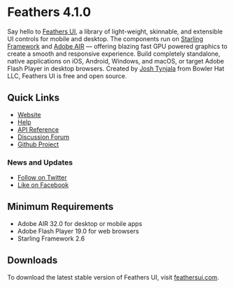 # Feathers 4.1.0

Say hello to [Feathers UI](https://feathersui.com/), a library of light-weight, skinnable, and extensible UI controls for mobile and desktop. The components run on [Starling Framework](https://gamua.com/starling/) and [Adobe AIR](http://www.adobe.com/products/air.html) — offering blazing fast GPU powered graphics to create a smooth and responsive experience. Build completely standalone, native applications on iOS, Android, Windows, and macOS, or target Adobe Flash Player in desktop browsers. Created by [Josh Tynjala](https://twitter.com/joshtynjala) from Bowler Hat LLC, Feathers UI is free and open source.

## Quick Links

* [Website](https://feathersui.com/)
* [Help](https://feathersui.com/learn/as3-starling/getting-started)
* [API Reference](https://feathersui.com/api-reference/)
* [Discussion Forum](https://forum.starling-framework.org/t/feathers)
* [Github Project](https://github.com/BowlerHatLLC/feathersui-starling)

### News and Updates

* [Follow on Twitter](https://twitter.com/feathersui)
* [Like on Facebook](https://facebook.com/feathersui)

## Minimum Requirements

* Adobe AIR 32.0 for desktop or mobile apps
* Adobe Flash Player 19.0 for web browsers
* Starling Framework 2.6

## Downloads

To download the latest stable version of Feathers UI, visit [feathersui.com](https://feathersui.com/).